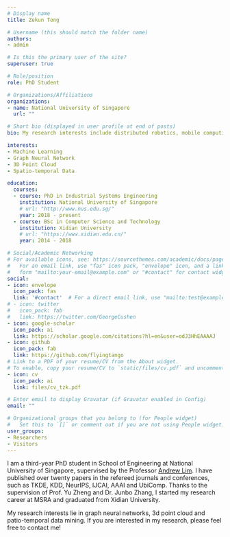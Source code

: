 ```yaml
---
# Display name
title: Zekun Tong

# Username (this should match the folder name)
authors:
- admin

# Is this the primary user of the site?
superuser: true

# Role/position
role: PhD Student

# Organizations/Affiliations
organizations:
- name: National University of Singapore
  url: ""

# Short bio (displayed in user profile at end of posts)
bio: My research interests include distributed robotics, mobile computing and programmable matter.

interests:
- Machine Learning
- Graph Neural Network
- 3D Point Cloud
- Spatio-temporal Data

education:
  courses:
  - course: PhD in Industrial Systems Engineering
    institution: National University of Singapore
    # url: "http://www.nus.edu.sg/"
    year: 2018 - present
  - course: BSc in Computer Science and Technology
    institution: Xidian University
    # url: "https://www.xidian.edu.cn/"
    year: 2014 - 2018

# Social/Academic Networking
# For available icons, see: https://sourcethemes.com/academic/docs/page-builder/#icons
#   For an email link, use "fas" icon pack, "envelope" icon, and a link in the
#   form "mailto:your-email@example.com" or "#contact" for contact widget.
social:
- icon: envelope
  icon_pack: fas
  link: '#contact'  # For a direct email link, use "mailto:test@example.org".
# - icon: twitter
#   icon_pack: fab
#   link: https://twitter.com/GeorgeCushen
- icon: google-scholar
  icon_pack: ai
  link: https://scholar.google.com/citations?hl=en&user=odJ3HhEAAAAJ
- icon: github
  icon_pack: fab
  link: https://github.com/flyingtango
# Link to a PDF of your resume/CV from the About widget.
# To enable, copy your resume/CV to `static/files/cv.pdf` and uncomment the lines below.
- icon: cv
  icon_pack: ai
  link: files/cv_tzk.pdf

# Enter email to display Gravatar (if Gravatar enabled in Config)
email: ""

# Organizational groups that you belong to (for People widget)
#   Set this to `[]` or comment out if you are not using People widget.
user_groups:
- Researchers
- Visitors
---
```


I am a third-year PhD student in School of Engineering at National University of Singapore, supervised by the Professor [Andrew Lim](https://www.limandrew.org). I have published over twenty papers in the refereed journals and conferences, such as TKDE, KDD, NeurIPS, IJCAI, AAAI and UbiComp. Thanks to the supervision of Prof. Yu Zheng and Dr. Junbo Zhang, I started my research career at MSRA and graduated from Xidian University.

My research interests lie in graph neural networks, 3d point cloud and patio-temporal data mining. If you are interested in my research, please feel free to contact me!
